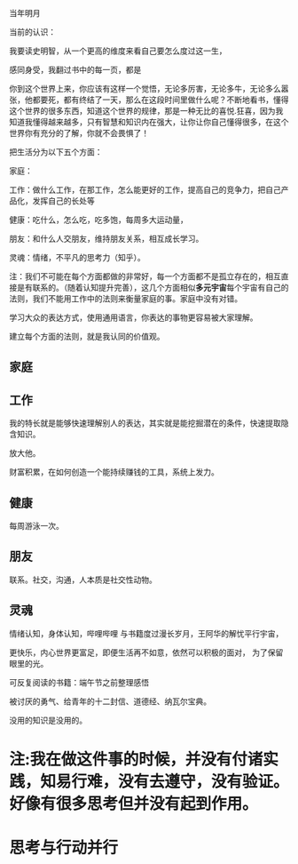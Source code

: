 当年明月

当前的认识：

我要读史明智，从一个更高的维度来看自己要怎么度过这一生，

感同身受，我翻过书中的每一页，都是



你到这个世界上来，你应该有这样一个觉悟，无论多厉害，无论多牛，无论多么嚣张，他都要死，都有终结了一天，那么在这段时间里做什么呢？不断地看书，懂得这个世界的很多东西，知道这个世界的规律，那是一种无比的喜悦.狂喜，因为我知道我懂得越来越多，只有智慧和知识内在强大，让你让你自己懂得很多，在这个世界你有充分的了解，你就不会畏惧了！





把生活分为以下五个方面：

家庭：

工作：做什么工作，在那工作，怎么能更好的工作，提高自己的竞争力，把自己产品化，发挥自己的长处等

健康：吃什么，怎么吃，吃多饱，每周多大运动量，

朋友：和什么人交朋友，维持朋友关系，相互成长学习。

灵魂：情绪，不平凡的思考力（知乎）。

注：我们不可能在每个方面都做的非常好，每一个方面都不是孤立存在的，相互直接是有联系的。（随着认知提升完善），这几个方面相似**多元宇宙**每个宇宙有自己的法则，我们不能用工作中的法则来衡量家庭的事。家庭中没有对错。



学习大众的表达方式，使用通用语言，你表达的事物更容易被大家理解。

建立每个方面的法则，就是我认同的价值观。

## 家庭



## 工作

我的特长就是能够快速理解别人的表达，其实就是能挖掘潜在的条件，快速提取隐含知识。

放大他。

财富积累，在如何创造一个能持续赚钱的工具，系统上发力。

## 健康

每周游泳一次。

## 朋友

联系。社交，沟通，人本质是社交性动物。

## 灵魂

情绪认知，身体认知，哔哩哔哩 与书籍度过漫长岁月，王阿华的解忧平行宇宙，

更快乐，内心世界更富足，即便生活再不如意，依然可以积极的面对，    为了保留眼里的光。



可反复阅读的书籍：端午节之前整理感悟

被讨厌的勇气、给青年的十二封信、道德经、纳瓦尔宝典。



没用的知识是没用的。

# 注:我在做这件事的时候，并没有付诸实践，知易行难，没有去遵守，没有验证。好像有很多思考但并没有起到作用。

# **思考与行动并行**
